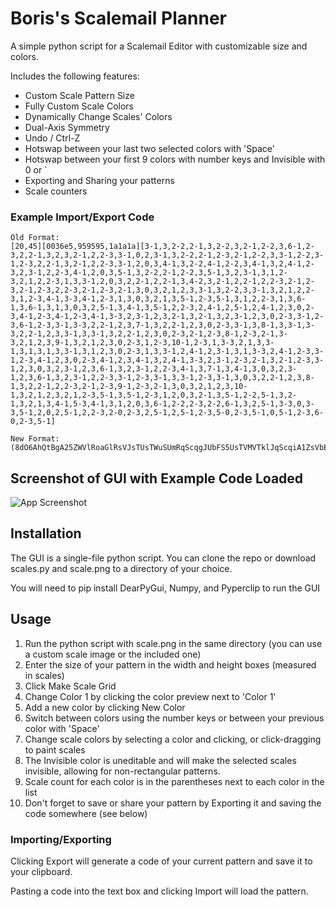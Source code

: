 
# Boris's Scalemail Planner

A simple python script for a Scalemail Editor with customizable size and colors.

Includes the following features: 
* Custom Scale Pattern Size
* Fully Custom Scale Colors 
* Dynamically Change Scales' Colors
* Dual-Axis Symmetry
* Undo / Ctrl-Z
* Hotswap between your last two selected colors with 'Space'
* Hotswap between your first 9 colors with number keys and Invisible with 0 or `
* Exporting and Sharing your patterns
* Scale counters


### Example Import/Export Code

```
Old Format:
[20,45][0036e5,959595,1a1a1a][3-1,3,2-2,2-1,3,2-2,3,2-1,2-2,3,6-1,2-3,2,2-1,3,2,3,2-1,2,2-3,3-1,0,2,3-1,3,2-2,2-1,2-3,2-1,2-2,3,3-1,2-2,3-1,2-3,2,2-1,3,2-1,2,2-3,3-1,2,0,3,4-1,3,2-2,4-1,2-2,3,4-1,3,2,4-1,2-3,2,3-1,2,2-3,4-1,2,0,3,5-1,3,2-2,2-1,2-2,3,5-1,3,2,3-1,3,1,2-3,2,1,2,2-3,1,3,3-1,2,0,3,2,2-1,2,2-1,3,4-2,3,2-1,2,2-1,2,2-3,2-1,2-3,2-1,2-3,2,2-3,2-1,2-3,2-1,3,0,3,2,1,2,3,3-1,3,2-2,3,3-1,3,2,1,2,2-3,1,2-3,4-1,3-3,4-1,2-3,1,3,0,3,2,1,3,5-1,2-3,5-1,3,1,2,2-3,1,3,6-1,3,6-1,3,1,3,0,3,2,5-1,3,4-1,3,5-1,2,2-3,2,4-1,2,5-1,2,4-1,2,3,0,2-3,4-1,2-3,4-1,2-3,4-1,3-3,2,3-1,2,3,2-1,3,2-1,3,2,3-1,2,3,0,2-3,3-1,2-3,6-1,2-3,3-1,3-3,2,2-1,2,3,7-1,3,2,2-1,2,3,0,2-3,3-1,3,8-1,3,3-1,3-3,2,2-1,2,3,3-1,3,3-1,3,2,2-1,2,3,0,2-3,2-1,2-3,8-1,2-3,2-1,3-3,2,1,2,3,9-1,3,2,1,2,3,0,2-3,1,2-3,10-1,2-3,1,3-3,2,1,3,3-1,3,1,3,1,3,3-1,3,1,2,3,0,2-3,1,3,3-1,2,4-1,2,3-1,3,1,3-3,2,4-1,2-3,3-1,2-3,4-1,2,3,0,2-3,4-1,2,3,4-1,3,2,4-1,3-3,2,3-1,2-3,2-1,3,2-1,2-3,3-1,2,3,0,3,2,3-1,2,3,6-1,3,2,3-1,2,2-3,4-1,3,7-1,3,4-1,3,0,3,2,3-1,2,3,6-1,3,2,3-1,2,2-3,3-1,2-3,3-1,3,3-1,2-3,3-1,3,0,3,2,2-1,2,3,8-1,3,2,2-1,2,2-3,2-1,2-3,9-1,2-3,2-1,3,0,3,2,1,2,3,10-1,3,2,1,2,3,2,1,2-3,5-1,3,5-1,2-3,1,2,0,3,2-1,3,5-1,2-2,5-1,3,2-1,3,2,1,3,4-1,5-3,4-1,3,1,2,0,3,6-1,2-2,2-3,2-2,6-1,3,2,5-1,3-3,0,3-3,5-1,2,0,2,5-1,2,2-3,2-0,2-3,2,5-1,2,5-1,2-3,5-0,2-3,5-1,0,5-1,2-3,6-0,2-3,5-1]

New Format:
(8dO6AhQtBgA25ZWVlRoaGlRsVJsTUsTWuSUmRqScqgJUbFS5UsTVMVTklJqScqiA1ZsVbE1ZkrckqJyrIDWGxUsTWGSoxckJORNUQGSklJszUkpJypcqXJOVLlSYGQkao2JqjISci5VulbkTAyE1jlYYk5E1prTEwMlhqzWE5JWSwlZGDlW5VuVbolRGpNSZKiMHKpytcqnRKSNcZKSMHKo15qnRKSNUaoyUkYOVLle5UuiEjkgyEjByLmSXIuiE1RiYmqMSMHImqJWSoxdErcqnKsjByrI1ZkrdEqcqTUuVRGBkqI1pkqJyrNcaswMlRGtMlROVTlUapyqMDJSRrzJSTlS5khypMDISOSTISMhcrDWORIDUmsYrDUmQmreKzEgNaxcsVpksdA6WEBLCcoXJLCWOUjlYCxylcrA=)
```


## Screenshot of GUI with Example Code Loaded

![App Screenshot](https://i.imgur.com/0Em1yCs.png)

## Installation
The GUI is a single-file python script. You can clone the repo or download scales.py and scale.png to a directory of your choice.

You will need to pip install DearPyGui, Numpy, and Pyperclip to run the GUI

## Usage

1) Run the python script with scale.png in the same directory (you can use a custom scale image or the included one)
2) Enter the size of your pattern in the width and height boxes (measured in scales)
3) Click Make Scale Grid
4) Change Color 1 by clicking the color preview next to 'Color 1'
5) Add a new color by clicking New Color
6) Switch between colors using the number keys or between your previous color with 'Space'
7) Change scale colors by selecting a color and clicking, or click-dragging to paint scales
8) The Invisible color is uneditable and will make the selected scales invisible, allowing for non-rectangular patterns.
9) Scale count for each color is in the parentheses next to each color in the list
10) Don't forget to save or share your pattern by Exporting it and saving the code somewhere (see below)

### Importing/Exporting
Clicking Export will generate a code of your current pattern and save it to your clipboard.

Pasting a code into the text box and clicking Import will load the pattern.